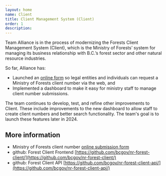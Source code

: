 ```yaml
---
layout: home
name: Client
title: Client Management System (Client) 
order: 1
description: 
---
```


Team Alliance is in the process of modernizing the Forests Client Management System (Client), which is the Ministry of Forests’ system for managing its business relationship with B.C.’s forest sector and other natural resource industries.

So far, Alliance has:

- Launched an [online form](https://www2.gov.bc.ca/gov/content?id=E290320237694A9584C0CABC5DE3B9F2) so legal entities and individuals can request a Ministry of Forests client number via the web, and
- Implemented a dashboard to make it easy for ministry staff to manage client number submissions.

The team continues to develop, test, and refine other improvements to Client. These include improvements to the new dashboard to allow staff to create client numbers and better search functionality. The team's goal is to launch these features later in 2024.

## More information
+ Ministry of Forests client number [online submission form](https://www2.gov.bc.ca/gov/content?id=E290320237694A9584C0CABC5DE3B9F2)
+ github: Forest Client Frontend [https://github.com/bcgov/nr-forest-client/](https://github.com/bcgov/nr-forest-client/)
+ github: Forest Client API [https://github.com/bcgov/nr-forest-client-api/](https://github.com/bcgov/nr-forest-client-api/)
